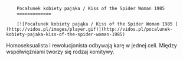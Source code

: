 
        Pocałunek kobiety pająka / Kiss of the Spider Woman 1985 
        =============
        
        [![Pocałunek kobiety pająka / Kiss of the Spider Woman 1985 ](http://vidos.pl/images/player.gif)](http://vidos.pl/pocalunek-kobiety-pajaka-kiss-of-the-spider-woman-1985)
        
        
 Homoseksualista i rewolucjonista odbywają karę w jednej celi. Między współwięźniami tworzy się rodzaj komitywy.
    
